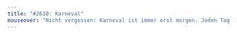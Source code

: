 ```yaml
---
title: "#2610: Karneval"
mouseover: "Nicht vergessen: Karneval ist immer erst morgen. Jeden Tag."
---
```


